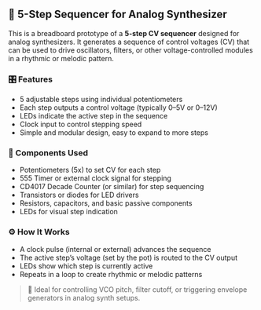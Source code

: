 ## 🔁 5-Step Sequencer for Analog Synthesizer

This is a breadboard prototype of a **5-step CV sequencer** designed for analog synthesizers. It generates a sequence of control voltages (CV) that can be used to drive oscillators, filters, or other voltage-controlled modules in a rhythmic or melodic pattern.

### 🎛️ Features
- 5 adjustable steps using individual potentiometers
- Each step outputs a control voltage (typically 0–5V or 0–12V)
- LEDs indicate the active step in the sequence
- Clock input to control stepping speed
- Simple and modular design, easy to expand to more steps

### 🧩 Components Used
- Potentiometers (5x) to set CV for each step
- 555 Timer or external clock signal for stepping
- CD4017 Decade Counter (or similar) for step sequencing
- Transistors or diodes for LED drivers
- Resistors, capacitors, and basic passive components
- LEDs for visual step indication

### ⚙️ How It Works
- A clock pulse (internal or external) advances the sequence
- The active step’s voltage (set by the pot) is routed to the CV output
- LEDs show which step is currently active
- Repeats in a loop to create rhythmic or melodic patterns

> 🎵 Ideal for controlling VCO pitch, filter cutoff, or triggering envelope generators in analog synth setups.
